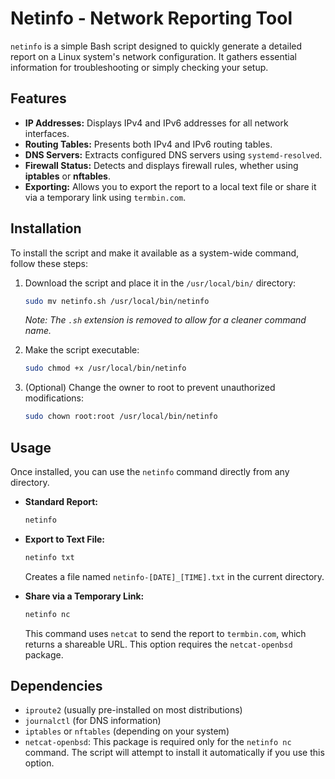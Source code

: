 # Netinfo - Network Reporting Tool

`netinfo` is a simple Bash script designed to quickly generate a detailed report on a Linux system's network configuration. It gathers essential information for troubleshooting or simply checking your setup.

## Features

- **IP Addresses:** Displays IPv4 and IPv6 addresses for all network interfaces.
- **Routing Tables:** Presents both IPv4 and IPv6 routing tables.
- **DNS Servers:** Extracts configured DNS servers using `systemd-resolved`.
- **Firewall Status:** Detects and displays firewall rules, whether using **iptables** or **nftables**.
- **Exporting:** Allows you to export the report to a local text file or share it via a temporary link using `termbin.com`.

## Installation

To install the script and make it available as a system-wide command, follow these steps:

1.  Download the script and place it in the `/usr/local/bin/` directory:
    ```bash
    sudo mv netinfo.sh /usr/local/bin/netinfo
    ```
    *Note: The `.sh` extension is removed to allow for a cleaner command name.*

2.  Make the script executable:
    ```bash
    sudo chmod +x /usr/local/bin/netinfo
    ```

3.  (Optional) Change the owner to root to prevent unauthorized modifications:
    ```bash
    sudo chown root:root /usr/local/bin/netinfo
    ```

## Usage

Once installed, you can use the `netinfo` command directly from any directory.

-   **Standard Report:**
    ```bash
    netinfo
    ```

-   **Export to Text File:**
    ```bash
    netinfo txt
    ```
    Creates a file named `netinfo-[DATE]_[TIME].txt` in the current directory.

-   **Share via a Temporary Link:**
    ```bash
    netinfo nc
    ```
    This command uses `netcat` to send the report to `termbin.com`, which returns a shareable URL. This option requires the `netcat-openbsd` package.

## Dependencies

-   `iproute2` (usually pre-installed on most distributions)
-   `journalctl` (for DNS information)
-   `iptables` or `nftables` (depending on your system)
-   `netcat-openbsd`: This package is required only for the `netinfo nc` command. The script will attempt to install it automatically if you use this option.
